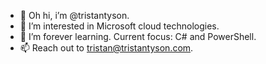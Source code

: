 - 👋 Oh hi, i’m @tristantyson.
- 👀 I’m interested in Microsoft cloud technologies.
- 🌱 I’m forever learning. Current focus: C# and PowerShell.
- 📫 Reach out to tristan@tristantyson.com.

<!---
tristantyson/tristantyson is a ✨ special ✨ repository because its `README.md` (this file) appears on your GitHub profile.
You can click the Preview link to take a look at your changes.
--->
